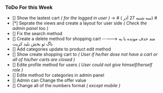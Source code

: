 ### ToDo For this Week ###

- [] Show the lastest cart *( for the logged in user )* -> # (  سه شنبه  27 آذر) #
- [*] Seprate the views and create a layout for user side *( Check the admin panel too )*
- [] Fix the search method 
- [] Create a delete method for shopping cart -----> متد حذف مونده با یه باگ تو بخش بلید کریت
- [] Add categories update to product edit method
- [] Show create shopping cart to *( User if he/her dose not have a cart or all of his/her carts are closed )*
- [] Edite profile method for users *( User could not give himself/herself role )*
- [] Edite method for categories in admin panel
- [] Admin can Change the offer value 
- [] Change all of the numbers format *( except mobile )* 














